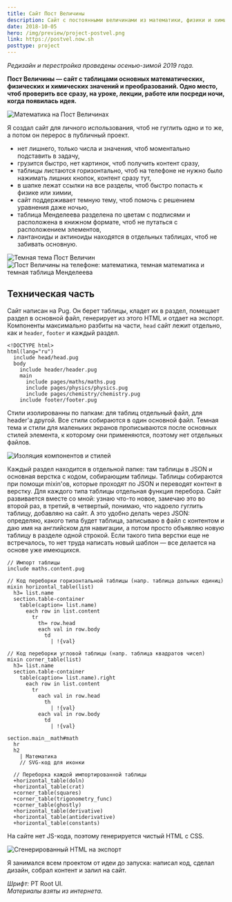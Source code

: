 ```yaml
---
title: Сайт Пост Величины
description: Сайт с постоянными величинами из математики, физики и химии, чтоб всегда было, где подглядеть
date: 2018-10-05
hero: /img/preview/project-postvel.png
link: https://postvel.now.sh
posttype: project
---
```


_Редизайн и перестройка проведены осенью-зимой 2019 года._

**Пост Величины — сайт с таблицами основных математических, физических и химических значений и преобразований. Одно место, чтоб проверить все сразу, на уроке, лекции, работе или посреди ночи, когда появилась идея.**

![Математика на Пост Величинах](postvel-main.png "Математика на Пост Величинах")

Я создал сайт для личного использования, чтоб не гуглить одно и то же, а потом он перерос в публичный проект.

- нет лишнего, только числа и значения, чтоб моментально подставить в задачу,
- грузится быстро, нет картинок, чтоб получить контент сразу,
- таблицы листаются горизонтально, чтоб на телефоне не нужно было нажимать лишних кнопок, контент сразу тут,
- в шапке лежат ссылки на все разделы, чтоб быстро попасть к физике или химии,
- сайт поддерживает темную тему, чтоб помочь с решением уравнения даже ночью,
- таблица Менделеева разделена по цветам с подписями и расположена в книжном формате, чтоб не путаться с расположением элементов,
- лантаноиды и актиноиды находятся в отдельных таблицах, чтоб не забивать основную.

![Темная тема Пост Величин](postvel-dark.png "Темная тема Пост Величин")
![Пост Величины на телефоне: математика, темная математика и темная таблица Менделеева](postvel-mobile.png "Пост Величины на телефоне: математика, темная математика и темная таблица Менделеева")

## Техническая часть

Сайт написан на Pug. Он берет таблицы, кладет их в раздел, помещает раздел в основной файл, генерирует из этого HTML и отдает на экспорт. Компоненты максимально разбиты на части, `head` сайт лежит отдельно, как и `header`, `footer` и каждый раздел.

```pug
<!DOCTYPE html>
html(lang="ru")
  include head/head.pug
  body
    include header/header.pug
    main
      include pages/maths/maths.pug
      include pages/physics/physics.pug
      include pages/chemistry/chemistry.pug
    include footer/footer.pug
```

Стили изолированны по папкам: для таблиц отдельный файл, для header'a другой. Все стили собираются в один основной файл. Темная тема и стили для маленьких экранов прописываются после основных стилей элемента, к которому они применяются, поэтому нет отдельных файлов.

![Изоляция компонентов и стилей](postvel-file-structure.jpg "Изоляция компонентов и стилей")

Каждый раздел находится в отдельной папке: там таблицы в JSON и основная верстка с кодом, собирающим таблицы. Таблицы собираются при помощи mixin'ов, которые проходят по JSON и переводят контент в верстку. Для каждого типа таблицы отдельная функция перебора. Сайт развивается вместе со мной: узнаю что-то новое, замечаю это во второй раз, в третий, в четвертый, понимаю, что надоело гуглить таблицу, добавляю на сайт. А это удобно делать через JSON: определяю, какого типа будет таблица, записываю в файл с контентом и даю имя на английском для навигации, а потом просто объявляю новую таблицу в разделе одной строкой. Если такого типа верстки еще не встречалось, то нет труда написать новый шаблон — все делается на основе уже имеющихся.

```pug
// Импорт таблицы
include maths.content.pug

// Код переборки горизонтальной таблицы (напр. таблица дольных единиц)
mixin horizontal_table(list)
  h3= list.name
  section.table-container
    table(caption= list.name)
      each row in list.content
        tr
          th= row.head
          each val in row.body
            td
              | !{val}

// Код переборки угловой таблицы (напр. таблица квадратов чисел)
mixin corner_table(list)
  h3= list.name
  section.table-container
    table(caption= list.name).right
      each row in list.content
        tr
          each val in row.head
            th
              | !{val}
          each val in row.body
            td
              | !{val}

section.main__math#math
  hr
  h2
    | Математика
    // SVG-код для иконки

  // Переборка каждой импортированной таблицы
  +horizontal_table(doln)
  +horizontal_table(crat)
  +corner_table(squares)
  +corner_table(trigonometry_func)
  +corner_table(ghostly)
  +horizontal_table(derivative)
  +horizontal_table(antiderivative)
  +horizontal_table(constants)
```

На сайте нет JS-кода, поэтому генерируется чистый HTML с CSS.

![Сгенерированный HTML на экспорт](postvel-export-html.png "Сгенерированный HTML на экспорт")

Я занимался всем проектом от идеи до запуска: написал код, сделал дизайн,
собрал контент и залил на сайт.

_Шрифт:_ PT Root UI.\
_Материалы взяты из интернета._
